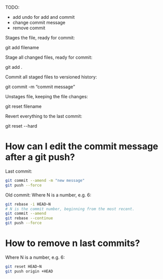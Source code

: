 TODO: 
* add undo for add and commit 
* change commit message
* remove commit

Stages the file, ready for commit:

git add filename

Stage all changed files, ready for commit:

git add .

Commit all staged files to versioned history:

git commit -m “commit message”

Unstages file, keeping the file changes:

git reset filename

Revert everything to the last commit:

git reset --hard

<h1>How can I edit the commit message after a git push?</h1>

Last commit:

```bash
git commit --amend -m "new message"
git push --force
```

Old commit:
Where N is a number, e.g. 6:

```bash
git rebase -i HEAD~N
# N is the commit number, beginning from the most recent.
git commit --amend
git rebase --continue
git push --force
```

<h1>How to remove n last commits?</h1>

Where N is a number, e.g. 6:

```bash
git reset HEAD~N
git push origin +HEAD
```
